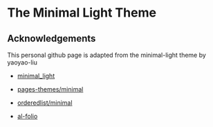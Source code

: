 # The Minimal Light Theme

## Acknowledgements

This personal github page is adapted from the minimal-light theme by yaoyao-liu

* [minimal_light](https://github.com/yaoyao-liu/minimal-light)

* [pages-themes/minimal](https://github.com/pages-themes/minimal)

* [orderedlist/minimal](https://github.com/orderedlist/minimal)

* [al-folio](https://github.com/alshedivat/al-folio)
